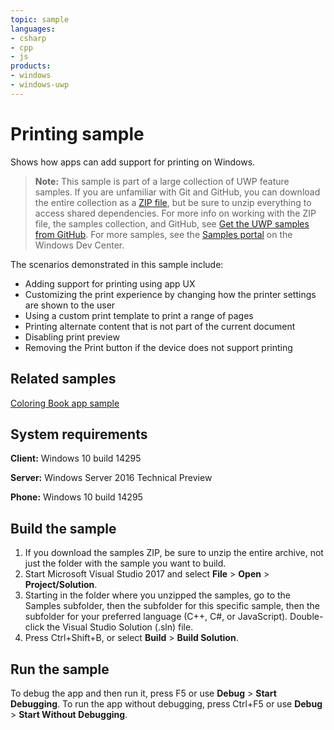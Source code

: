 ```yaml
---
topic: sample
languages:
- csharp
- cpp
- js
products:
- windows
- windows-uwp
---
```


<!---
  category: ControlsLayoutAndText Printing
  samplefwlink: http://go.microsoft.com/fwlink/p/?LinkId=619984
--->

# Printing sample

Shows how apps can add support for printing on Windows. 

> **Note:** This sample is part of a large collection of UWP feature samples. 
> If you are unfamiliar with Git and GitHub, you can download the entire collection as a 
> [ZIP file](https://github.com/Microsoft/Windows-universal-samples/archive/master.zip), but be 
> sure to unzip everything to access shared dependencies. For more info on working with the ZIP file, 
> the samples collection, and GitHub, see [Get the UWP samples from GitHub](https://aka.ms/ovu2uq). 
> For more samples, see the [Samples portal](https://aka.ms/winsamples) on the Windows Dev Center. 

The scenarios demonstrated in this sample include:

- Adding support for printing using app UX
- Customizing the print experience by changing how the printer settings are shown to the user
- Using a custom print template to print a range of pages
- Printing alternate content that is not part of the current document
- Disabling print preview
- Removing the Print button if the device does not support printing

## Related samples

[Coloring Book app sample](https://github.com/Microsoft/Windows-appsample-coloringbook)  

System requirements
-------------------

**Client:** Windows 10 build 14295

**Server:** Windows Server 2016 Technical Preview

**Phone:** Windows 10 build 14295

Build the sample
----------------

1. If you download the samples ZIP, be sure to unzip the entire archive, not just the folder with the sample you want to build. 
2. Start Microsoft Visual Studio 2017 and select **File** \> **Open** \> **Project/Solution**.
3. Starting in the folder where you unzipped the samples, go to the Samples subfolder, then the subfolder for this specific sample, then the subfolder for your preferred language (C++, C#, or JavaScript). Double-click the Visual Studio Solution (.sln) file.
4. Press Ctrl+Shift+B, or select **Build** \> **Build Solution**.

Run the sample
--------------

To debug the app and then run it, press F5 or use **Debug** \> **Start Debugging**. To run the app without debugging, press Ctrl+F5 or use **Debug** \> **Start Without Debugging**.
